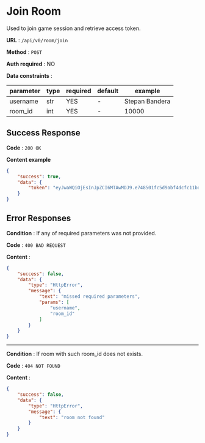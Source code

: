 # Join Room

Used to join game session and retrieve access token.

**URL** : `/api/v0/room/join`

**Method** : `POST`

**Auth required** : NO

**Data constraints** :

| parameter | type | required | default | example        |
|-----------|------|----------|---------|----------------|
| username  | str  | YES      | -       | Stepan Bandera |
| room_id   | int  | YES      | -       | 10000          |

## Success Response

**Code** : `200 OK`

**Content example**

```json
{
    "success": true,
    "data": {
        "token": "eyJwaWQiOjEsInJpZCI6MTAwMDJ9.e748501fc5d9abf4dcfc11bd81c83ee63b93f00d"
    }
}
```

## Error Responses

**Condition** : If any of required parameters was not provided.

**Code** : `400 BAD REQUEST`

**Content** :

```json
{
    "success": false,
    "data": {
        "type": "HttpError",
        "message": {
            "text": "missed required parameters",
            "params": [
                "username",
                "room_id"
            ]
        }
    }
}
```

---

**Condition** : If room with such room_id does not exists.

**Code** : `404 NOT FOUND`

**Content** :

```json
{
    "success": false,
    "data": {
        "type": "HttpError",
        "message": {
            "text": "room not found"
        }
    }
}
```